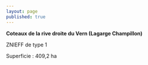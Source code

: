 ```yaml
---
layout: page
published: true
---
```


**Coteaux de la rive droite du Vern (Lagarge Champillon)**

ZNIEFF de type 1

Superficie : 409,2 ha
